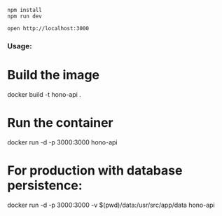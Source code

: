 ```
npm install
npm run dev
```

```
open http://localhost:3000
```

### Usage:

# Build the image
docker build -t hono-api .

# Run the container
docker run -d -p 3000:3000 hono-api

# For production with database persistence:
docker run -d -p 3000:3000 -v $(pwd)/data:/usr/src/app/data hono-api